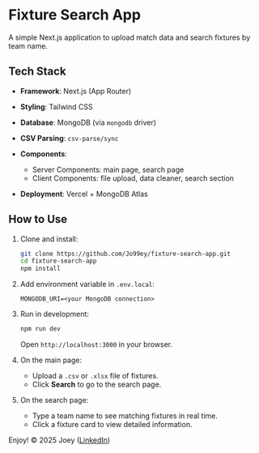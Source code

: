 # Fixture Search App

A simple Next.js application to upload match data and search fixtures by team name.

## Tech Stack

- **Framework**: Next.js (App Router)
- **Styling**: Tailwind CSS
- **Database**: MongoDB (via `mongodb` driver)
- **CSV Parsing**: `csv-parse/sync` 
- **Components**:

  - Server Components: main page, search page
  - Client Components: file upload, data cleaner, search section

- **Deployment**: Vercel + MongoDB Atlas

## How to Use

1. Clone and install:

   ```bash
   git clone https://github.com/Jo99ey/fixture-search-app.git
   cd fixture-search-app
   npm install
   ```

2. Add environment variable in `.env.local`:

   ```env
   MONGODB_URI=<your MongoDB connection>
   ```

3. Run in development:

   ```bash
   npm run dev
   ```

   Open `http://localhost:3000` in your browser.

4. On the main page:

   - Upload a `.csv` or `.xlsx` file of fixtures.
   - Click **Search** to go to the search page.

5. On the search page:

   - Type a team name to see matching fixtures in real time.
   - Click a fixture card to view detailed information.

Enjoy!
© 2025 Joey ([LinkedIn](https://www.linkedin.com/in/joey-zhuyun-chen/))
